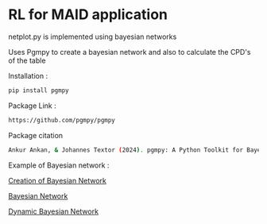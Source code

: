 # RL for MAID application

netplot.py is implemented using bayesian networks

Uses Pgmpy to create a bayesian network and also to calculate the CPD's of the table

Installation : 

```bash
pip install pgmpy
```
Package Link : 
```bash
https://github.com/pgmpy/pgmpy
```
Package citation 

```bash
Ankur Ankan, & Johannes Textor (2024). pgmpy: A Python Toolkit for Bayesian Networks. Journal of Machine Learning Research, 25(265), 1–8.
```
Example of Bayesian network :

<a href="https://pgmpy.org/examples/Creating%20a%20Discrete%20Bayesian%20Network.html"> Creation of Bayesian Network</a>

<a href="https://pgmpy.org/models/bayesiannetwork.html">Bayesian Network</a>

<a href="https://pgmpy.org/models/dbn.html"> Dynamic Bayesian Network</a>
